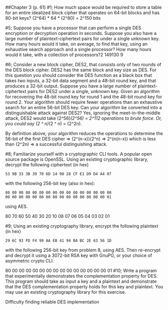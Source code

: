 ##Chapter 3 (p. 61) 
#1; How much space would be required to store a table for an entire idealized block cipher that operates on 64-bit blocks and has 80-bit keys?
(2^64) * 64 * (2^80) = 2^150 bits

#5; Suppose you have a processor that can perform a single DES encryption or decryption operation in  seconds. Suppose you also have a large number of plaintext-ciphertext pairs for  under a single unknown key. How many hours would it take, on average, to find that  key, using an exhaustive search approach and a single processor? How many hours would it take, with a collection of  processors?2
149130
9

#6; Consider a new block cipher, DES2, that consists only of two rounds of the DES block cipher. DES2 has the same block and key size as DES. For this question you should consider the DES  function as a black box that takes two inputs, a 32-bit data segment and a 48-bit round key, and that produces a 32-bit output. Suppose you have a large number of plaintext-ciphertext pairs for DES2 under a single, unknown key. Given an algorithm for recovering the 48-bit round key for round 1 and the 48-bit round key for round 2. Your algorithm should require fewer operations than an exhaustive search for an entire 56-bit DES key. Can your algorithm be converted into a distinguishable attack against DES2?
Yes, ignoring the meet-in-the-middle attack, DES2 would take (2^56)*(2^56) = 2^112 operations to brute force. Or, you could say (2 ^ n)*(2 ^ n) = (2^2n). 

By definition above, your algorithm reduces the operations to determine the 56-bit of the first DES cipher => (2^(n-x))(2^n) => 2^(n(n-x)) which is less than (2^2n) => a successful distinguishing attack.
 

#8; Familiarize yourself with a cryptographic CLI tools. A popular open source package is OpenSSL. Using an existing cryptographic library, decrypt the following ciphertext (in hex)

	53 9B 33 3B 39 70 6D 14 90 28 CF E1 D9 D4 A4 07
with the following 256-bit key (also in hex):

	80 00 00 00 00 00 00 00 00 00 00 00 00 00 00 00
	00 00 00 00 00 00 00 00 00 00 00 00 00 00 00 01
using AES.

80 70 60 50 40 30 20 10 08 07 06 05 04 03 02 01

#9; Using an existing cryptography library, encrypt the following plaintext (in hex)

	29 6C 93 FD F4 99 AA EB 41 94 BA BC 2E 63 56 1D
with the following 256-bit key from problem 8, using AES. Then re-encrypt and decrypt it using a 3072-bit RSA key with GnuPG, or your choice of asymmetric crypto CLI.

80 00 00 00 00 00 00 00 00 00 00 00 00 00 00 01
#10; Write a program that experimentally demonstrates the complementation property for DES. This program should take as input a key  and a plaintext  and demonstrate that the DES complementation property holds for this key and plaintext. You may use an existing cryptography library for this exercise.

Difficulty finding reliable DES implementation